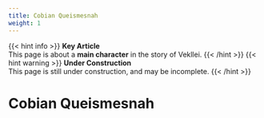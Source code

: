 ```yaml
---
title: Cobian Queismesnah
weight: 1
---
```

{{< hint info >}}
**Key Article**  
This page is about a **main character** in the story of Vekllei.
{{< /hint >}}
{{< hint warning >}}
**Under Construction**  
This page is still under construction, and may be incomplete.
{{< /hint >}}

# Cobian Queismesnah
